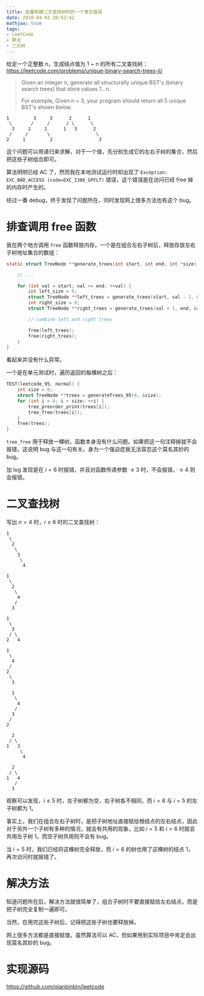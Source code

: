 ```yaml
---
title: 批量构建二叉查找树时的一个常见错误
date: 2018-04-03 20:52:42
mathjax: true
tags:
- LeetCode
- 算法
- 二叉树
---
```


给定一个正整数 n，生成结点值为 1 ~ n 的所有二叉查找树：
<https://leetcode.com/problems/unique-binary-search-trees-ii/>

> Given an integer n, generate all structurally unique BST's (binary search trees) that store values 1...n.
> 
> For example,
> Given n = 3, your program should return all 5 unique BST's shown below.
```
1         3     3      2      1
 \       /     /      / \      \
  3     2     1      1   3      2
 /     /       \                 \
2     1         2                 3
```

这个问题可以用递归来求解，对于一个值，先分别生成它的左右子树的集合，然后把这些子树组合即可。

算法明明已经 AC 了，然而我在本地测试运行时却出现了 `Exception: EXC_BAD_ACCESS (code=EXC_I386_GPFLT)` 错误，这个错误是在访问已经 free 掉的内存时产生的。

经过一番 debug，终于发现了问题所在，同时发现网上很多方法也有这个 bug。

<!-- more -->

# 排查调用 free 函数

我在两个地方调用 `free` 函数释放内存，一个是在组合左右子树后，释放存放左右子树地址集合的数组：

```c
static struct TreeNode **generate_trees(int start, int end, int *size) {

    // ...

    for (int val = start; val <= end; ++val) {
        int left_size = 0;
        struct TreeNode **left_trees = generate_trees(start, val - 1, &left_size);
        int right_size = 0;
        struct TreeNode **right_trees = generate_trees(val + 1, end, &right_size);

        // combine left and right trees

        free(left_trees);
        free(right_trees);
    }
}
```

看起来并没有什么异常。

一个是在单元测试时，遍历返回的每棵树之后：

```cpp
TEST(leetcode_95, normal) {
    int size = 0;
    struct TreeNode **trees = generateTrees_95(4, &size);
    for (int i = 0; i < size; ++i) {
        tree_preorder_print(trees[i]);
        tree_free(trees[i]);
    }
    free(trees);
}
```

`tree_free` 用于释放一棵树，函数本身没有什么问题。如果把这一句注释掉就不会报错，这说明 bug 与这一句有关。身为一个强迫症我无法容忍这个莫名其妙的 bug。

加 log 发现是在 $i = 6$ 时报错，并且对函数传递参数 $\le 3$ 时，不会报错，$\ge 4$ 则会报错。

# 二叉查找树

写出 $n = 4$ 时，$i \le 6$ 时的二叉查找树：

```
1
 \
  2
   \
    3
     \
      4

1
 \
  2
   \
    4
   /
  3

1
 \
  3
 / \
2   4

1
 \
  4
 /
2
 \
  3

  1
   \
    4
   /
  3
 /
2

  2
 / \
1   3
     \
      4

  2
 / \
1   4
   /
  3
```

观察可以发现，$i \le 5$ 时，左子树都为空，右子树各不相同，而 $i = 6$ 与 $i = 5$ 的左子树都为 $1$。

事实上，我们在组合左右子树时，是把子树地址直接赋给根结点的左右结点，因此对于另外一个子树有多种的情况，就会有共用的现象，比如 $i = 5$ 和 $i = 6$ 时就会共用左子树 $1$。而空子树共用则不会有 bug。

当 $i = 5$ 时，我们已经将这棵树完全释放，而 $i = 6$ 的树也用了这棵树的结点 $1$，再次访问时就报错了。

# 解决方法

知道问题所在后，解决方法就很简单了，组合子树时不要直接赋给左右结点，而是把子树完全复制一遍即可。

当然，在用完这些子树后，记得把这些子树也要释放掉。

网上很多方法都是直接赋值，虽然算法可以 AC，但如果用到实际项目中肯定会出现莫名其妙的 bug。

# 实现源码

<https://github.com/qianbinbin/leetcode>
